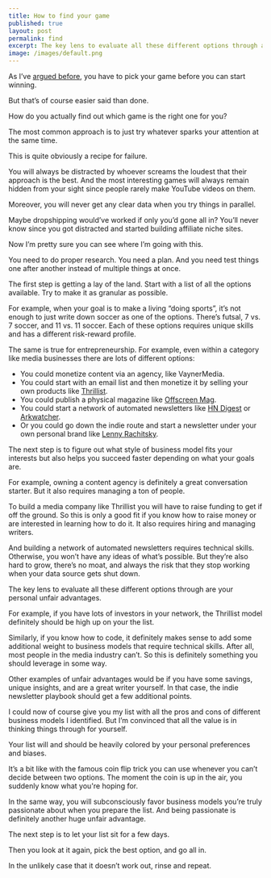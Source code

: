 ```yaml
---
title: How to find your game
published: true
layout: post
permalink: find
excerpt: The key lens to evaluate all these different options through are your personal unfair advantages. 
image: /images/default.png
---
```



As I’ve [argued before](/pick), you have to pick your game before you can start winning.

But that’s of course easier said than done. 

How do you actually find out which game is the right one for you?

The most common approach is to just try whatever sparks your attention at the same time.

This is quite obviously a recipe for failure.

You will always be distracted by whoever screams the loudest that their approach is the best. And the most interesting games will always remain hidden from your sight since people rarely make YouTube videos on them.

Moreover, you will never get any clear data when you try things in parallel. 

Maybe dropshipping would’ve worked if only you’d gone all in? You’ll never know since you got distracted and started building affiliate niche sites. 

Now I’m pretty sure you can see where I’m going with this. 

You need to do proper research. You need a plan. And you need test things one after another instead of multiple things at once. 

The first step is getting a lay of the land. Start with a list of all the options available. Try to make it as granular as possible. 

For example, when your goal is to make a living “doing sports”, it’s not enough to just write down soccer as one of the options. There’s futsal, 7 vs. 7 soccer,  and 11 vs. 11 soccer. Each of these options requires unique skills and has a different risk-reward profile.

The same is true for entrepreneurship. For example, even within a category like media businesses there are lots of different options:

- You could monetize content via an agency, like VaynerMedia.
- You could start with an email list and then monetize it by selling your own products like [Thrillist](https://www.thrillist.com).
- You could publish a physical magazine like [Offscreen Mag](https://www.offscreenmag.com/issues).
- You could start a network of automated newsletters like [HN Digest](http://hndigest.com) or [Arkwatcher](https://arkwatcher.com).
- Or you could go down the indie route and start a newsletter under your own personal brand like [Lenny Rachitsky](https://www.lennysnewsletter.com/).

The next step is to figure out what style of business model fits your interests but also helps you succeed faster depending on what your goals are. 

For example, owning a content agency is definitely a great conversation starter. But it also requires managing a ton of people.

To build a media company like Thrillist you will have to raise funding to get if off the ground. So this is only a good fit if you know how to raise money or are interested in learning how to do it. It also requires hiring and managing writers. 

And building a network of automated newsletters requires technical skills. Otherwise, you won’t have any ideas of what’s possible. But they’re also hard to grow, there’s no moat, and always the risk that they stop working when your data source gets shut down.

The key lens to evaluate all these different options through are your personal unfair advantages. 

For example, if you have lots of investors in your network, the Thrillist model definitely should be high up on your the list. 

Similarly, if you know how to code, it definitely makes sense to add some additional weight to business models that require technical skills. After all, most people in the media industry can’t. So this is definitely something you should leverage in some way.

Other examples of unfair advantages would be if you have some savings, unique insights, and are a great writer yourself. In that case, the indie newsletter playbook should get a few additional points. 

I could now of course give you my list with all the pros and cons of different business models I identified. But I’m convinced that all the value is in thinking things through for yourself. 

Your list will and should be heavily colored by your personal preferences and biases. 

It’s a bit like with the famous coin flip trick you can use whenever you can’t decide between two options. The moment the coin is up in the air, you suddenly know what you're hoping for. 

In the same way, you will subconsciously favor business models you’re truly passionate about when you prepare the list. And being passionate is definitely another huge unfair advantage. 

The next step is to let your list sit for a few days. 

Then you look at it again, pick the best option, and go all in. 

In the unlikely case that it doesn’t work out, rinse and repeat. 